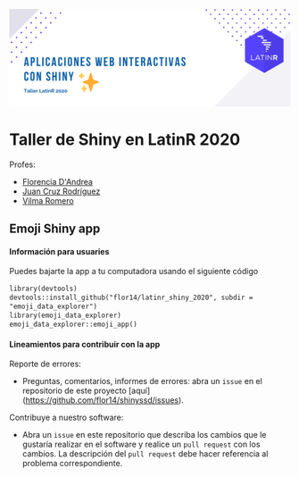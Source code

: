
![](latin-shiny.png)
# Taller de Shiny en LatinR 2020

Profes:
* [Florencia D'Andrea]()
* [Juan Cruz Rodríguez]()
* [Vilma Romero]()


## Emoji Shiny app

#### Información para usuaries

Puedes bajarte la app a tu computadora usando el siguiente código

``` 
library(devtools)
devtools::install_github("flor14/latinr_shiny_2020", subdir = "emoji_data_explorer")
library(emoji_data_explorer)
emoji_data_explorer::emoji_app()
```

#### Lineamientos para contribuir con la app

Reporte de errores:

- Preguntas, comentarios, informes de errores: abra un `issue` en el repositorio de este proyecto [aquí] (https://github.com/flor14/shinyssd/issues).

Contribuye a nuestro software:

- Abra un `issue` en este repositorio que describa los cambios que le gustaría realizar en el software y realice un `pull request` con los cambios. La descripción del `pull request` debe hacer referencia al problema correspondiente.







